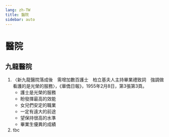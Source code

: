 ```yaml
---
lang: zh-TW
title: 醫院
sidebar: auto
---
```


# 醫院
## 九龍醫院
1. 〈新九龍醫院落成後　需增加數百護士　柏立基夫人主持畢業禮致詞　強調做看護的是光榮的服務〉，《華僑日報》，1955年2月8日，第3張第3頁。
    - 護士是光榮的服務
    - 盼發揮最高的效能
    - 女兒們安定的職業
    - 一定有遠大的前途
    - 望保持很高的水準
    - 畢業生優異的成績
2. tbc